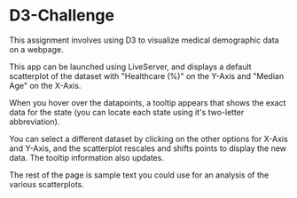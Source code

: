 # D3-Challenge
This assignment involves using D3 to visualize medical demographic data on a webpage.

This app can be launched using LiveServer, and displays a default scatterplot of the dataset with "Healthcare (%)" on the Y-Axis and "Median Age" on the X-Axis.

When you hover over the datapoints, a tooltip appears that shows the exact data for the state (you can locate each state using it's two-letter abbreviation).

You can select a different dataset by clicking on the other options for X-Axis and Y-Axis, and the scatterplot rescales and shifts points to display the new data. The tooltip information also updates.

The rest of the page is sample text you could use for an analysis of the various scatterplots.

